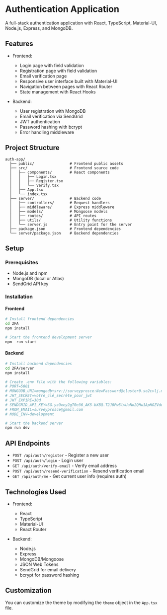 # Authentication Application

A full-stack authentication application with React, TypeScript, Material-UI, Node.js, Express, and MongoDB.

## Features

- Frontend:
  - Login page with field validation
  - Registration page with field validation
  - Email verification page
  - Responsive user interface built with Material-UI
  - Navigation between pages with React Router
  - State management with React Hooks

- Backend:
  - User registration with MongoDB
  - Email verification via SendGrid
  - JWT authentication
  - Password hashing with bcrypt
  - Error handling middleware

## Project Structure

```
auth-app/
  ├── public/                # Frontend public assets
  ├── src/                   # Frontend source code
  │   ├── components/        # React components
  │   │   ├── Login.tsx      
  │   │   ├── Register.tsx   
  │   │   └── Verify.tsx     
  │   ├── App.tsx            
  │   └── index.tsx          
  ├── server/                # Backend code
  │   ├── controllers/       # Request handlers
  │   ├── middleware/        # Express middleware
  │   ├── models/            # Mongoose models
  │   ├── routes/            # API routes
  │   ├── utils/             # Utility functions
  │   └── server.js          # Entry point for the server
  ├── package.json           # Frontend dependencies
  └── server/package.json    # Backend dependencies
```

## Setup

### Prerequisites
- Node.js and npm
- MongoDB (local or Atlas)
- SendGrid API key

### Installation

#### Frontend
```bash
# Install frontend dependencies
cd 2FA
npm install

# Start the frontend development server
npm  run start
```

#### Backend
```bash
# Install backend dependencies
cd 2FA/server
npm install

# Create .env file with the following variables:
# PORT=5001
# MONGODB_URI=mongodb+srv://surveyprosce:NewPassword@cluster0.so2cvlj.mongodb.net/?retryWrites=true&w=majority&appName=Cluster0
# JWT_SECRET=votre_clé_secrète_pour_jwt
# JWT_EXPIRE=30d
# SENDGRID_API_KEY=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
# FROM_EMAIL=surveyprosce@gmail.com
# NODE_ENV=development

# Start the backend server
npm run dev
```

## API Endpoints

- `POST /api/auth/register` - Register a new user
- `POST /api/auth/login` - Login user
- `GET /api/auth/verify-email` - Verify email address
- `POST /api/auth/resend-verification` - Resend verification email
- `GET /api/auth/me` - Get current user info (requires auth)

## Technologies Used

- Frontend:
  - React
  - TypeScript
  - Material-UI
  - React Router

- Backend:
  - Node.js
  - Express
  - MongoDB/Mongoose
  - JSON Web Tokens
  - SendGrid for email delivery
  - bcrypt for password hashing

## Customization

You can customize the theme by modifying the `theme` object in the `App.tsx` file. 
